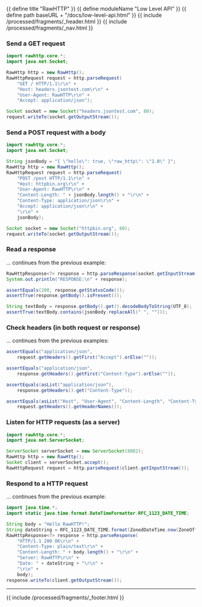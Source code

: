 {{ define title "RawHTTP" }}
{{ define moduleName "Low Level API" }}
{{ define path baseURL + "/docs/low-level-api.html" }}
{{ include /processed/fragments/_header.html }}
{{ include /processed/fragments/_nav.html }}

### Send a GET request

```java
import rawhttp.core.*;
import java.net.Socket;

RawHttp http = new RawHttp();
RawHttpRequest request = http.parseRequest(
    "GET / HTTP/1.1\r\n" +
    "Host: headers.jsontest.com\r\n" +
    "User-Agent: RawHTTP\r\n" +
    "Accept: application/json");

Socket socket = new Socket("headers.jsontest.com", 80);
request.writeTo(socket.getOutputStream());
```

### Send a POST request with a body

```java
import rawhttp.core.*;
import java.net.Socket;

String jsonBody = "{ \"hello\": true, \"raw_http\": \"2.0\" }";
RawHttp http = new RawHttp();
RawHttpRequest request = http.parseRequest(
    "POST /post HTTP/1.1\r\n" +
    "Host: httpbin.org\r\n" +
    "User-Agent: RawHTTP\r\n" +
    "Content-Length: " + jsonBody.length() + "\r\n" +
    "Content-Type: application/json\r\n" +
    "Accept: application/json\r\n" +
    "\r\n" +
    jsonBody);

Socket socket = new Socket("httpbin.org", 80);
request.writeTo(socket.getOutputStream());
```

### Read a response

... continues from the previous example:

```java
RawHttpResponse<?> response = http.parseResponse(socket.getInputStream()).eagerly();
System.out.println("RESPONSE:\n" + response);

assertEquals(200, response.getStatusCode());
assertTrue(response.getBody().isPresent());

String textBody = response.getBody().get().decodeBodyToString(UTF_8);
assertTrue(textBody.contains(jsonBody.replaceAll(" ", "")));
```

### Check headers (in both request or response)

... continues from the previous examples:

```java
assertEquals("application/json",
    request.getHeaders().getFirst("Accept").orElse(""));

assertEquals("application/json",
    response.getHeaders().getFirst("Content-Type").orElse(""));

assertEquals(asList("application/json"),
    response.getHeaders().get("Content-Type"));

assertEquals(asList("Host", "User-Agent", "Content-Length", "Content-Type", "Accept"),
    request.getHeaders().getHeaderNames());
```

### Listen for HTTP requests (as a server)

```java
import rawhttp.core.*;
import java.net.ServerSocket;

ServerSocket serverSocket = new ServerSocket(8082);
RawHttp http = new RawHttp();
Socket client = serverSocket.accept();
RawHttpRequest request = http.parseRequest(client.getInputStream());
```

### Respond to a HTTP request

... continues from the previous example:

```java
import java.time.*;
import static java.time.format.DateTimeFormatter.RFC_1123_DATE_TIME;

String body = "Hello RawHTTP!";
String dateString = RFC_1123_DATE_TIME.format(ZonedDateTime.now(ZoneOffset.UTC));
RawHttpResponse<?> response = http.parseResponse(
    "HTTP/1.1 200 OK\r\n" +
    "Content-Type: plain/text\r\n" +
    "Content-Length: " + body.length() + "\r\n" +
    "Server: RawHTTP\r\n" +
    "Date: " + dateString + "\r\n" +
    "\r\n" +
    body);
response.writeTo(client.getOutputStream());
```

<hr>

{{ include /processed/fragments/_footer.html }}
